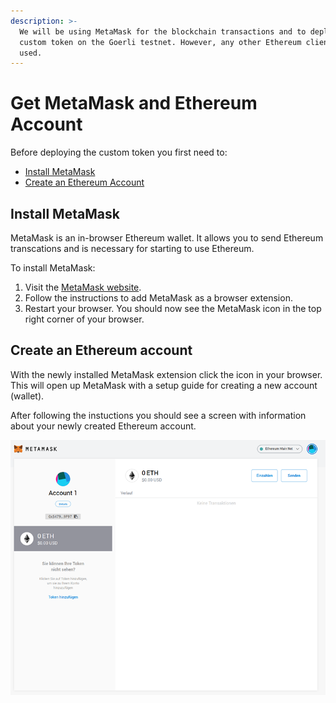 ```yaml
---
description: >-
  We will be using MetaMask for the blockchain transactions and to deploy our
  custom token on the Goerli testnet. However, any other Ethereum client can be
  used.
---
```


# Get MetaMask and Ethereum Account

Before deploying the custom token you first need to:

* [Install MetaMask](get-metamask-and-ethereum-account.md#install-metamask)
* [Create an Ethereum Account](get-metamask-and-ethereum-account.md#create-an-ethereum-account)

## Install MetaMask

MetaMask is an in-browser Ethereum wallet. It allows you to send Ethereum transcations and is necessary for starting to use Ethereum.

To install MetaMask:

1. Visit the [MetaMask website](https://metamask.io/).
2. Follow the instructions to add MetaMask as a browser extension.
3. Restart your browser. You should now see the MetaMask icon in the top right corner of your browser.

## Create an Ethereum account

With the newly installed MetaMask extension click the icon in your browser. This will open up MetaMask with a setup guide for creating a new account \(wallet\).

After following the instuctions you should see a screen with information about your newly created Ethereum account.

![Newly created Ethereum account \(wallet\)](../../.gitbook/assets/metamask_welcome.png)











